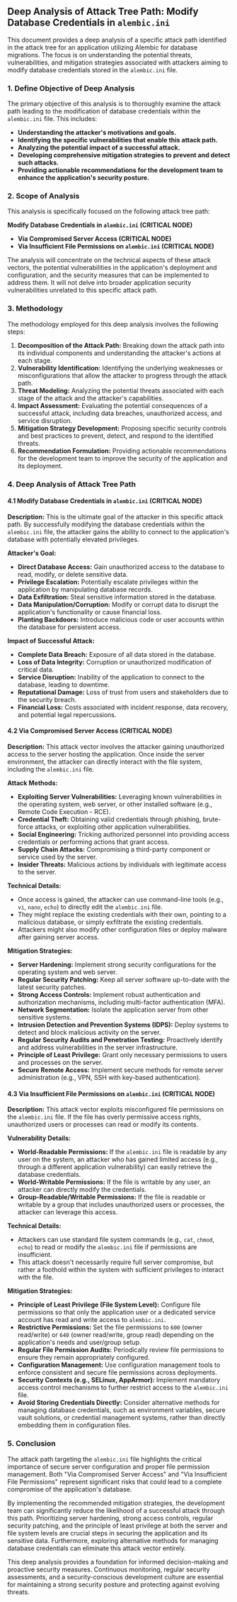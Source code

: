 ## Deep Analysis of Attack Tree Path: Modify Database Credentials in `alembic.ini`

This document provides a deep analysis of a specific attack path identified in the attack tree for an application utilizing Alembic for database migrations. The focus is on understanding the potential threats, vulnerabilities, and mitigation strategies associated with attackers aiming to modify database credentials stored in the `alembic.ini` file.

### 1. Define Objective of Deep Analysis

The primary objective of this analysis is to thoroughly examine the attack path leading to the modification of database credentials within the `alembic.ini` file. This includes:

* **Understanding the attacker's motivations and goals.**
* **Identifying the specific vulnerabilities that enable this attack path.**
* **Analyzing the potential impact of a successful attack.**
* **Developing comprehensive mitigation strategies to prevent and detect such attacks.**
* **Providing actionable recommendations for the development team to enhance the application's security posture.**

### 2. Scope of Analysis

This analysis is specifically focused on the following attack tree path:

**Modify Database Credentials in `alembic.ini` (CRITICAL NODE)**

* **Via Compromised Server Access (CRITICAL NODE)**
* **Via Insufficient File Permissions on `alembic.ini` (CRITICAL NODE)**

The analysis will concentrate on the technical aspects of these attack vectors, the potential vulnerabilities in the application's deployment and configuration, and the security measures that can be implemented to address them. It will not delve into broader application security vulnerabilities unrelated to this specific attack path.

### 3. Methodology

The methodology employed for this deep analysis involves the following steps:

1. **Decomposition of the Attack Path:** Breaking down the attack path into its individual components and understanding the attacker's actions at each stage.
2. **Vulnerability Identification:** Identifying the underlying weaknesses or misconfigurations that allow the attacker to progress through the attack path.
3. **Threat Modeling:** Analyzing the potential threats associated with each stage of the attack and the attacker's capabilities.
4. **Impact Assessment:** Evaluating the potential consequences of a successful attack, including data breaches, unauthorized access, and service disruption.
5. **Mitigation Strategy Development:** Proposing specific security controls and best practices to prevent, detect, and respond to the identified threats.
6. **Recommendation Formulation:** Providing actionable recommendations for the development team to improve the security of the application and its deployment.

### 4. Deep Analysis of Attack Tree Path

#### 4.1 Modify Database Credentials in `alembic.ini` (CRITICAL NODE)

**Description:** This is the ultimate goal of the attacker in this specific attack path. By successfully modifying the database credentials within the `alembic.ini` file, the attacker gains the ability to connect to the application's database with potentially elevated privileges.

**Attacker's Goal:**

* **Direct Database Access:** Gain unauthorized access to the database to read, modify, or delete sensitive data.
* **Privilege Escalation:** Potentially escalate privileges within the application by manipulating database records.
* **Data Exfiltration:** Steal sensitive information stored in the database.
* **Data Manipulation/Corruption:** Modify or corrupt data to disrupt the application's functionality or cause financial loss.
* **Planting Backdoors:** Introduce malicious code or user accounts within the database for persistent access.

**Impact of Successful Attack:**

* **Complete Data Breach:** Exposure of all data stored in the database.
* **Loss of Data Integrity:** Corruption or unauthorized modification of critical data.
* **Service Disruption:** Inability of the application to connect to the database, leading to downtime.
* **Reputational Damage:** Loss of trust from users and stakeholders due to the security breach.
* **Financial Loss:** Costs associated with incident response, data recovery, and potential legal repercussions.

#### 4.2 Via Compromised Server Access (CRITICAL NODE)

**Description:** This attack vector involves the attacker gaining unauthorized access to the server hosting the application. Once inside the server environment, the attacker can directly interact with the file system, including the `alembic.ini` file.

**Attack Methods:**

* **Exploiting Server Vulnerabilities:** Leveraging known vulnerabilities in the operating system, web server, or other installed software (e.g., Remote Code Execution - RCE).
* **Credential Theft:** Obtaining valid credentials through phishing, brute-force attacks, or exploiting other application vulnerabilities.
* **Social Engineering:** Tricking authorized personnel into providing access credentials or performing actions that grant access.
* **Supply Chain Attacks:** Compromising a third-party component or service used by the server.
* **Insider Threats:** Malicious actions by individuals with legitimate access to the server.

**Technical Details:**

* Once access is gained, the attacker can use command-line tools (e.g., `vi`, `nano`, `echo`) to directly edit the `alembic.ini` file.
* They might replace the existing credentials with their own, pointing to a malicious database, or simply exfiltrate the existing credentials.
* Attackers might also modify other configuration files or deploy malware after gaining server access.

**Mitigation Strategies:**

* **Server Hardening:** Implement strong security configurations for the operating system and web server.
* **Regular Security Patching:** Keep all server software up-to-date with the latest security patches.
* **Strong Access Controls:** Implement robust authentication and authorization mechanisms, including multi-factor authentication (MFA).
* **Network Segmentation:** Isolate the application server from other sensitive systems.
* **Intrusion Detection and Prevention Systems (IDPS):** Deploy systems to detect and block malicious activity on the server.
* **Regular Security Audits and Penetration Testing:** Proactively identify and address vulnerabilities in the server infrastructure.
* **Principle of Least Privilege:** Grant only necessary permissions to users and processes on the server.
* **Secure Remote Access:** Implement secure methods for remote server administration (e.g., VPN, SSH with key-based authentication).

#### 4.3 Via Insufficient File Permissions on `alembic.ini` (CRITICAL NODE)

**Description:** This attack vector exploits misconfigured file permissions on the `alembic.ini` file. If the file has overly permissive access rights, unauthorized users or processes can read or modify its contents.

**Vulnerability Details:**

* **World-Readable Permissions:** If the `alembic.ini` file is readable by any user on the system, an attacker who has gained limited access (e.g., through a different application vulnerability) can easily retrieve the database credentials.
* **World-Writable Permissions:** If the file is writable by any user, an attacker can directly modify the credentials.
* **Group-Readable/Writable Permissions:** If the file is readable or writable by a group that includes unauthorized users or processes, the attacker can leverage this access.

**Technical Details:**

* Attackers can use standard file system commands (e.g., `cat`, `chmod`, `echo`) to read or modify the `alembic.ini` file if permissions are insufficient.
* This attack doesn't necessarily require full server compromise, but rather a foothold within the system with sufficient privileges to interact with the file.

**Mitigation Strategies:**

* **Principle of Least Privilege (File System Level):** Configure file permissions so that only the application user or a dedicated service account has read and write access to `alembic.ini`.
* **Restrictive Permissions:** Set the file permissions to `600` (owner read/write) or `640` (owner read/write, group read) depending on the application's needs and user/group setup.
* **Regular File Permission Audits:** Periodically review file permissions to ensure they remain appropriately configured.
* **Configuration Management:** Use configuration management tools to enforce consistent and secure file permissions across deployments.
* **Security Contexts (e.g., SELinux, AppArmor):** Implement mandatory access control mechanisms to further restrict access to the `alembic.ini` file.
* **Avoid Storing Credentials Directly:** Consider alternative methods for managing database credentials, such as environment variables, secure vault solutions, or credential management systems, rather than directly embedding them in configuration files.

### 5. Conclusion

The attack path targeting the `alembic.ini` file highlights the critical importance of secure server configuration and proper file permission management. Both "Via Compromised Server Access" and "Via Insufficient File Permissions" represent significant risks that could lead to a complete compromise of the application's database.

By implementing the recommended mitigation strategies, the development team can significantly reduce the likelihood of a successful attack through this path. Prioritizing server hardening, strong access controls, regular security patching, and the principle of least privilege at both the server and file system levels are crucial steps in securing the application and its sensitive data. Furthermore, exploring alternative methods for managing database credentials can eliminate this attack vector entirely.

This deep analysis provides a foundation for informed decision-making and proactive security measures. Continuous monitoring, regular security assessments, and a security-conscious development culture are essential for maintaining a strong security posture and protecting against evolving threats.